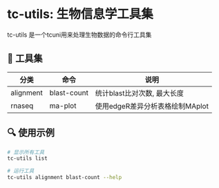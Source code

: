 # tc-utils: 生物信息学工具集

tc-utils 是一个tcuni用来处理生物数据的命令行工具集

## 🚀 工具集

| 分类      | 命令        | 说明                        |
| --------- | ----------- | --------------------------- |
| alignment | blast-count | 统计blast比对次数, 最大长度 |
| rnaseq    | ma-plot     |  使用edgeR差异分析表格绘制MAplot   |

## 🔍 使用示例

```bash
# 显示所有工具
tc-utils list

# 运行工具
tc-utils alignment blast-count --help
```
